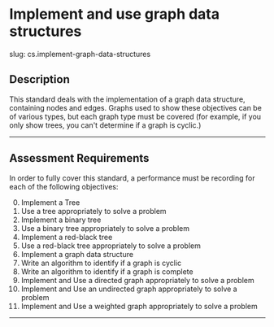 # Implement and use graph data structures

slug: cs.implement-graph-data-structures

## Description
This standard deals with the implementation of a graph data structure, containing nodes and edges. Graphs used to show these objectives can be of various types, but each graph type must be covered (for example, if you only show trees, you can't determine if a graph is cyclic.)

---
## Assessment Requirements
In order to fully cover this standard, a performance must be recording for each of the following objectives:

0. Implement a Tree
1. Use a tree appropriately to solve a problem
2. Implement a binary tree
3. Use a binary tree appropriately to solve a problem
4. Implement a red-black tree
5. Use a red-black tree appropriately to solve a problem
6. Implement a graph data structure
7. Write an algorithm to identify if a graph is cyclic
8. Write an algorithm to identify if a graph is complete
9. Implement and Use a directed graph appropriately to solve a problem
10. Implement and Use an undirected graph appropriately to solve a problem
11. Implement and Use a weighted graph appropriately to solve a problem

---
